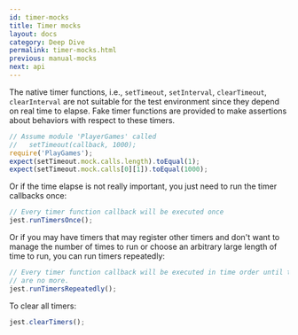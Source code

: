 ```yaml
---
id: timer-mocks
title: Timer mocks
layout: docs
category: Deep Dive
permalink: timer-mocks.html
previous: manual-mocks
next: api
---
```


The native timer functions, i.e., `setTimeout`, `setInterval`, `clearTimeout`, `clearInterval` are not suitable for the test environment since they depend on real time to elapse. Fake timer functions are provided to make assertions about behaviors with respect to these timers.

```javascript
// Assume module 'PlayerGames' called
//   setTimeout(callback, 1000);
require('PlayGames');
expect(setTimeout.mock.calls.length).toEqual(1);
expect(setTimeout.mock.calls[0][1]).toEqual(1000);
```

Or if the time elapse is not really important, you just need to run the timer callbacks once:
```javascript
// Every timer function callback will be executed once
jest.runTimersOnce();
```

Or if you may have timers that may register other timers and don't want to manage the number of times to run or choose an arbitrary large length of time to run, you can run timers repeatedly:
```javascript
// Every timer function callback will be executed in time order until there
// are no more.
jest.runTimersRepeatedly();
```

To clear all timers:
```javascript
jest.clearTimers();
```
